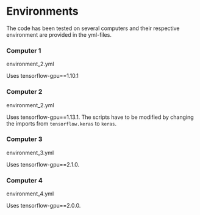 # Environments

The code has been tested on several computers and their respective environment are provided in the yml-files.

### Computer 1

environment_2.yml

Uses tensorflow-gpu==1.10.1

### Computer 2

environment_2.yml

Uses tensorflow-gpu==1.13.1. The scripts have to be modified by changing the imports from `tensorflow.keras` to `keras`.

### Computer 3

environment_3.yml

Uses tensorflow-gpu==2.1.0.

### Computer 4

environment_4.yml

Uses tensorflow-gpu==2.0.0.
